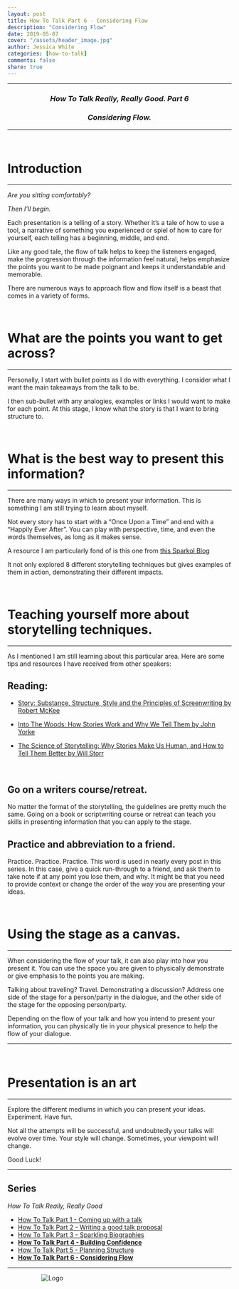 ```yaml
---
layout: post
title: How To Talk Part 6 - Considering Flow
description: "Considering Flow"
date: 2019-05-07
cover: "/assets/header_image.jpg"
author: Jessica White
categories: [how-to-talk]
comments: false
share: true
---
```


----
<center>
<h3 class="quote"><i>How To Talk Really, Really Good. Part 6</i> </h3>
<h3 class="quote"><i>Considering Flow.</i> </h3>
</center>

---
<br/>

# Introduction
---

<p class="quote"><i>Are you sitting comfortably?</i></p>
<p class="quote"><i>Then I’ll begin.</i></p>

Each presentation is a telling of a story. Whether it’s a tale of how to use a tool, a narrative of something you experienced or spiel of how to care for yourself, each telling has a beginning, middle, and end.

Like any good tale, the flow of talk helps to keep the listeners engaged, make the progression through the information feel natural, helps emphasize the points you want to be made poignant and keeps it understandable and memorable.

There are numerous ways to approach flow and flow itself is a beast that comes in a variety of forms.

<br/>

# What are the points you want to get across?

---

Personally, I start with bullet points as I do with everything. I consider what I want the main takeaways from the talk to be.

I then sub-bullet with any analogies, examples or links I would want to make for each point. At this stage, I know what the story is that I want to bring structure to.

<br/>

# What is the best way to present this information?

---

There are many ways in which to present your information. This is something I am still trying to learn about myself.

Not every story has to start with a “Once Upon a Time” and end with a “Happily Ever After”. You can play with perspective, time, and even the words themselves, as long as it makes sense.

A resource I am particularly fond of is this one from [this Sparkol Blog](https://www.sparkol.com/en/Blog/November-2014/8-Classic-storytelling-techniques-for-engaging-presentations) 

It not only explored 8 different storytelling techniques but gives examples of them in action, demonstrating their different impacts.

<br/>

# Teaching yourself more about storytelling techniques.

---

As I mentioned I am still learning about this particular area. Here are some tips and resources I have received from other speakers:

## Reading:

- [Story: Substance, Structure, Style and the Principles of Screenwriting by Robert McKee]()

- [Into The Woods: How Stories Work and Why We Tell Them by John Yorke]()

- [The Science of Storytelling: Why Stories Make Us Human, and How to Tell Them Better by Will Storr]()

<br/>

## Go on a writers course/retreat.

No matter the format of the storytelling, the guidelines are pretty much the same. Going on a book or scriptwriting course or retreat can teach you skills in presenting information that you can apply to the stage.

## Practice and abbreviation to a friend.

Practice. Practice. Practice. This word is used in nearly every post in this series. In this case, give a quick run-through to a friend, and ask them to take note if at any point you lose them, and why. It might be that you need to provide context or change the order of the way you are presenting your ideas.

<br/>

# Using the stage as a canvas.
---

When considering the flow of your talk, it can also play into how you present it. You can use the space you are given to physically demonstrate or give emphasis to the points you are making.

Talking about traveling? Travel. Demonstrating a discussion? Address one side of the stage for a person/party in the dialogue, and the other side of the stage for the opposing person/party.

Depending on the flow of your talk and how you intend to present your information, you can physically tie in your physical presence to help the flow of your dialogue.

---

<br/>

# Presentation is an art

---
Explore the different mediums in which you can present your ideas. Experiment. Have fun.

Not all the attempts will be successful, and undoubtedly your talks will evolve over time. Your style will change. Sometimes, your viewpoint will change.

Good Luck!

--- 

## Series

_How To Talk Really, Really Good_

* <a href="{{site.baseurl}}/2019/01/08/coming-up-with-a-talk-post.html">How To Talk Part 1 - Coming up with a talk</a>
* <a href="{{site.baseurl}}/2019/02/08/writing-a-talk-proposal-post.html">How To Talk Part 2 - Writing a good talk proposal</a>
* <a href="{{site.baseurl}}/2019/02/23/sparkling-biographies-post.html">How To Talk Part 3 - Sparkling Biographies</a>
* <strong><a href="{{site.baseurl}}/2019/03/07/building-confidence-post.html">How To Talk Part 4 - Building Confidence</a></strong>
* <a href="{{site.baseurl}}/2019/04/13/planning-structure-post.html">How To Talk Part 5 - Planning Structure</a>
* <strong><a href="{{site.baseurl}}/2019/05/07/considering-flow-post.html">How To Talk Part 6 - Considering Flow</a></strong>

---

<div style="text-align:center; width:20%; margin-left: 10%;" markdown="1">
<img src="{{site.baseurl}}/assets/logo.png" alt="Logo">
</div>
